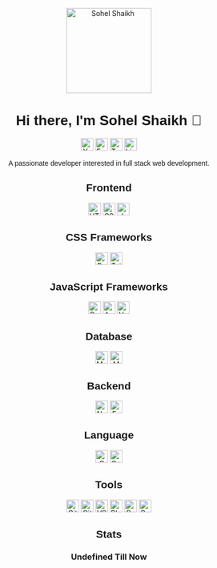 <!-- Your header -->
<p align="center">
  <img src="https://your-image-url.com/your-image.png" alt="Sohel Shaikh" width="170">
</p>

<!-- Your bio --> <!-- Default height value is 40 -->
<h1 align="center" style="font-family: Arial, sans-serif;">Hi there, I'm Sohel Shaikh 👋</h1>
<p align="center">
  <img src="https://img.shields.io/badge/Website-YourWebsiteURL-1abc9c" alt="Your Website" width="auto" height="25">
  <a href="sohel.techin@gmail.com">
    <img src="https://img.shields.io/badge/Email-D14836?logo=gmail&logoColor=white" alt="Email" width="auto" height="25"></a>
  <img src="https://img.shields.io/badge/Twitter-1DA1F2?logo=twitter&logoColor=white" alt="Twitter" width="auto" height="25">
  <a href="https://www.linkedin.com/in/sohel-shaikh-tech01/overlay/about-this-profile/?lipi=urn%3Ali%3Apage%3Ad_flagship3_profile_view_base%3BKcVk2PdJT12zUsOvwKVd6A%3D%3D">
  <img src="https://img.shields.io/badge/LinkedIn-0077B5?logo=linkedin&logoColor=white" alt="LinkedIn" width="auto" height="25"> </a>
  
</p>

<p align="center" style="font-family: Arial, sans-serif;">A passionate developer interested in full stack web development.</p>

<!-- Frontend -->
<h2 align="center" style="font-family: Arial, sans-serif;">Frontend</h2>
<p align="center">
  <img src="https://img.shields.io/badge/HTML5-E34F26?logo=html5&logoColor=white" alt="HTML5" width="auto" height="25">
  <img src="https://img.shields.io/badge/CSS3-1572B6?logo=css3&logoColor=white" alt="CSS3" width="auto" height="25">
  <img src="https://img.shields.io/badge/JavaScript-F7DF1E?logo=javascript&logoColor=black" alt="JavaScript" width="auto" height="25">
</p>

<!-- CSS Frameworks -->
<h2 align="center" style="font-family: Arial, sans-serif;">CSS Frameworks</h2>
<p align="center">
  <img src="https://img.shields.io/badge/Bootstrap-563D7C?logo=bootstrap&logoColor=white" alt="Bootstrap" width="auto" height="25">
   <img src="https://img.shields.io/badge/Tailwind CSS-38B2AC?logo=tailwind-css&logoColor=white" alt="Tailwind CSS" width="auto" height="25">
</p>

<!-- JavaScript Frameworks -->
<h2 align="center" style="font-family: Arial, sans-serif;">JavaScript Frameworks</h2>
<p align="center">
  <img src="https://img.shields.io/badge/React-61DAFB?logo=react&logoColor=black" alt="React" width="auto" height="25">
  <img src="https://img.shields.io/badge/Angular-DD0031?logo=angular&logoColor=white" alt="Angular" width="auto" height="25">
  <img src="https://img.shields.io/badge/Vue.js-4FC08D?logo=vue.js&logoColor=white" alt="Vue.js" width="auto" height="25">
</p>

<!-- Database -->
<h2 align="center" style="font-family: Arial, sans-serif;">Database</h2>
<p align="center">
  <img src="https://img.shields.io/badge/MySQL-4479A1?logo=mysql&logoColor=white" alt="MySQL" width="auto" height="25">
  <img src="https://img.shields.io/badge/MongoDB-47A248?logo=mongodb&logoColor=white" alt="MongoDB" width="auto" height="25">
</p>

<!-- Backend -->
<h2 align="center" style="font-family: Arial, sans-serif;">Backend</h2>
<p align="center">
  <img src="https://img.shields.io/badge/Node.js-339933?logo=node.js&logoColor=white" alt="Node.js" width="auto" height="25">
  <img src="https://img.shields.io/badge/Express.js-000000?logo=express&logoColor=white" alt="Express.js" width="auto" height="25">
</p>

<!-- Language -->
<h2 align="center" style="font-family: Arial, sans-serif;">Language</h2>
<p align="center">
  <img src="https://img.shields.io/badge/C-00599C?logo=c&logoColor=white" alt="C" width="auto" height="25">
  <img src="https://img.shields.io/badge/C++-00599C?logo=c%2B%2B&logoColor=white" alt="C++" width="auto" height="25">
</p>

<!-- Tools -->
<h2 align="center" style="font-family: Arial, sans-serif;">Tools</h2>
<p align="center">
  <img src="https://img.shields.io/badge/Git-F05032?logo=git&logoColor=white" alt="Git" width="auto" height="25">
  <img src="https://img.shields.io/badge/GitHub-181717?logo=github&logoColor=white" alt="GitHub" width="auto" height="25">
  <img src="https://img.shields.io/badge/VS_Code-007ACC?logo=visual-studio-code&logoColor=white" alt="VS Code" width="auto" height="25">
  <img src="https://img.shields.io/badge/Blogger-FF5722?logo=blogger&logoColor=white" alt="Blogger" width="auto" height="25">
  <img src="https://img.shields.io/badge/Replit-667881?logo=replit&logoColor=white" alt="Replit" width="auto" height="25">
  <img src="https://img.shields.io/badge/Reddit-FF4500?logo=reddit&logoColor=white" alt="Reddit" width="auto" height="25">
</p>

<!-- Your stats -->
<h2 align="center" style="font-family: Arial, sans-serif;">Stats</h2>
<h3 align="center"> Undefined Till Now </h3>
<p align="center">
 
